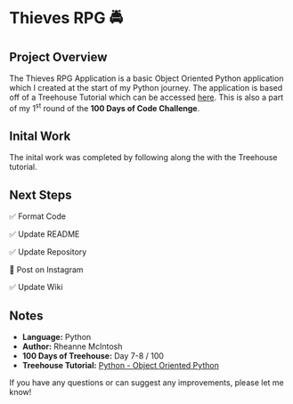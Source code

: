 # Thieves RPG :oncoming_police_car:

## Project Overview
The Thieves RPG Application is a basic Object Oriented Python application which I created at the start of my Python journey. The application is based off of a Treehouse Tutorial which can be accessed [here](https://teamtreehouse.com/library/lets-make-a-class). This is also a part of my 1<sup>st</sup> round of the **100 Days of Code Challenge**.

## Inital Work
The inital work was completed by following along the with the Treehouse tutorial.

## Next Steps
:white_check_mark: Format Code

:white_check_mark: Update README

:white_check_mark: Update Repository

:black_square_button: Post on Instagram

:white_check_mark: Update Wiki

## Notes
- **Language:** Python
- **Author:** Rheanne McIntosh
- **100 Days of Treehouse:** Day 7-8 / 100
- **Treehouse Tutorial:** [Python - Object Oriented Python](https://teamtreehouse.com/library/objectoriented-python-2)

If you have any questions or can suggest any improvements, please let me know!
